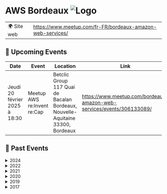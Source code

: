 # AWS Bordeaux ![Logo](https://example.com/logo-aws-bordeaux.png)

|                                |     |
| ------------------------------ | --- |
| 🌍 Site web                    | https://www.meetup.com/fr-FR/bordeaux-amazon-web-services/ |

<!-- EVENTS:START -->
## 📅 Upcoming Events

| Date | Event | Location | Link |
|------|--------|----------|------|
| Jeudi 20 février 2025 à 18:30 | Meetup AWS re:Invent re:Cap | Betclic Group 117 Quai de Bacalan Bordeaux, Nouvelle-Aquitaine 33300, Bordeaux | https://www.meetup.com/bordeaux-amazon-web-services/events/306133089/ |

## 📆 Past Events

<details>
<summary>2024</summary>

| Date | Event | Location | Link |
|------|--------|----------|------|
| Jeudi 14 novembre 2024 à 18:30 | Meetup AWS Bordeaux : Serverless, FinOps, et GenAI | Betclic Group 117 Quai de Bacalan Bordeaux, Nouvelle-Aquitaine 33300, Bordeaux | https://www.meetup.com/bordeaux-amazon-web-services/events/304288920/ |
</details>

<details>
<summary>2022</summary>

| Date | Event | Location | Link |
|------|--------|----------|------|
| Mercredi 11 mai 2022 à 19:00 | [Présentiel !] Meetup AWS Bordeaux #8 | 132 Rue Fondaudège, Bordeaux | https://www.meetup.com/bordeaux-amazon-web-services/events/285568376/ |
</details>

<details>
<summary>2021</summary>

| Date | Event | Location | Link |
|------|--------|----------|------|
| Lundi 13 décembre 2021 à 19:00 | Meetup AWS virtuel #12 - Migration | Online | https://www.meetup.com/bordeaux-amazon-web-services/events/282446411/ |
| Mardi 16 novembre 2021 à 19:00 | Meetup AWS virtuel #10 - IoT sur AWS | Online | https://www.meetup.com/bordeaux-amazon-web-services/events/281814921/ |
| Mercredi 15 septembre 2021 à 19:00 | Meetup AWS virtuel #10 - Data sur AWS | Online | https://www.meetup.com/bordeaux-amazon-web-services/events/280378703/ |
| Mardi 08 juin 2021 à 18:30 | Meetup virtuel AWS #9 - FinOps : Maitriser ses coûts dans le cloud | Online | https://www.meetup.com/bordeaux-amazon-web-services/events/278427584/ |
| Mercredi 19 mai 2021 à 18:30 | Meetup virtuel AWS #8 - La gestion de la scalabilité et des pics de charge | Online | https://www.meetup.com/bordeaux-amazon-web-services/events/278017587/ |
| Mercredi 31 mars 2021 à 18:00 | Meetup Special - Participez à une expérience d'apprentissage entre pairs | Online | https://www.meetup.com/bordeaux-amazon-web-services/events/277242569/ |
| Mardi 30 mars 2021 à 09:00 | AWS Community Day France | Online | https://www.meetup.com/bordeaux-amazon-web-services/events/277030683/ |
| Jeudi 28 janvier 2021 à 17:00 | AWS re:Invent 20 re:Cap - résumé des résumés pour les décideurs IT | Online | https://www.meetup.com/bordeaux-amazon-web-services/events/275581480/ |
| Mercredi 27 janvier 2021 à 17:00 | AWS re:Invent 20 re:Cap - Informatique industrielle & technologies émergentes | Online | https://www.meetup.com/bordeaux-amazon-web-services/events/275581471/ |
| Mardi 26 janvier 2021 à 17:00 | AWS re:Invent 20 re:Cap - pour les responsables de la sécurité | Online | https://www.meetup.com/bordeaux-amazon-web-services/events/275581452/ |
| Lundi 25 janvier 2021 à 17:00 | AWS re:Invent 20 re:Cap - pour les administrateurs/trices de systèmes | Online | https://www.meetup.com/bordeaux-amazon-web-services/events/275581450/ |
| Jeudi 21 janvier 2021 à 17:00 | AWS re:Invent 20 re:Cap - pour les développeurs / euses | Online | https://www.meetup.com/bordeaux-amazon-web-services/events/275581443/ |
| Mercredi 20 janvier 2021 à 17:00 | AWS re:Invent 20 re:Cap - pour les ingénieurs de données (AIML) | Online | https://www.meetup.com/bordeaux-amazon-web-services/events/275581433/ |
| Mardi 19 janvier 2021 à 17:00 | AWS re:Invent 20 re:Cap - pour les analystes de données | Online | https://www.meetup.com/bordeaux-amazon-web-services/events/275581425/ |
| Lundi 18 janvier 2021 à 17:00 | AWS re:Invent 20 re:Cap - pour les architectes IT | Online | https://www.meetup.com/bordeaux-amazon-web-services/events/275581417/ |
</details>

<details>
<summary>2020</summary>

| Date | Event | Location | Link |
|------|--------|----------|------|
| Jeudi 19 novembre 2020 à 18:30 | Meetup virtuel AWS #7 - Automatisation, orchestration et gouvernance sur AWS | Online | https://www.meetup.com/bordeaux-amazon-web-services/events/274511001/ |
| Mercredi 30 septembre 2020 à 18:30 | AWS Virtual Meetup #6 - AWS et les media-techs | Online | https://www.meetup.com/bordeaux-amazon-web-services/events/273428797/ |
| Jeudi 30 juillet 2020 à 18:00 | Live Coding with Bashar : Migration et transformation d'une app  | Online | https://www.meetup.com/bordeaux-amazon-web-services/events/wkzvrrybckbnc/ |
| Jeudi 23 juillet 2020 à 18:00 | Live Coding with Bashar : Migration et transformation d'une app  | Online | https://www.meetup.com/bordeaux-amazon-web-services/events/wkzvrrybckbfc/ |
| Jeudi 16 juillet 2020 à 18:00 | Live Coding with Bashar : Migration et transformation d'une app  | Online | https://www.meetup.com/bordeaux-amazon-web-services/events/wkzvrrybckbvb/ |
| Jeudi 09 juillet 2020 à 18:00 | Live Coding with Bashar : Migration et transformation d'une app  | Online | https://www.meetup.com/bordeaux-amazon-web-services/events/wkzvrrybckbmb/ |
| Jeudi 02 juillet 2020 à 18:00 | Live Coding with Bashar : Migration et transformation d'une app  | Online | https://www.meetup.com/bordeaux-amazon-web-services/events/wkzvrrybckbdb/ |
| Mercredi 01 juillet 2020 à 19:00 | AWS Virtual Meetup #5 - Chaos engineering | Online | https://www.meetup.com/bordeaux-amazon-web-services/events/271494821/ |
| Jeudi 25 juin 2020 à 18:00 | Live Coding with Bashar : Migration et transformation d'une app  | Online | https://www.meetup.com/bordeaux-amazon-web-services/events/wkzvrrybcjbhc/ |
| Jeudi 18 juin 2020 à 18:00 | Live Coding with Bashar : Migration et transformation d'une app  | Online | https://www.meetup.com/bordeaux-amazon-web-services/events/wkzvrrybcjbxb/ |
| Jeudi 11 juin 2020 à 18:00 | Live Coding with Bashar : Migration et transformation d'une app  | Online | https://www.meetup.com/bordeaux-amazon-web-services/events/wkzvrrybcjbpb/ |
| Jeudi 04 juin 2020 à 18:00 | Live Coding with Bashar : Migration et transformation d'une app  | Online | https://www.meetup.com/bordeaux-amazon-web-services/events/wkzvrrybcjbgb/ |
| Jeudi 28 mai 2020 à 18:00 | Live Coding with Bashar : Migration et transformation d'une app  | Online | https://www.meetup.com/bordeaux-amazon-web-services/events/wkzvrrybchblc/ |
| Jeudi 21 mai 2020 à 18:00 | Live Coding with Bashar : Migration et transformation d'une app  | Online | https://www.meetup.com/bordeaux-amazon-web-services/events/wkzvrrybchbcc/ |
| Jeudi 14 mai 2020 à 18:00 | Live Coding with Bashar : Migration et transformation d'une app  | Online | https://www.meetup.com/bordeaux-amazon-web-services/events/wkzvrrybchbsb/ |
| Jeudi 07 mai 2020 à 18:00 | Live Coding with Bashar : Migration et transformation d'une app  | Online | https://www.meetup.com/bordeaux-amazon-web-services/events/wkzvrrybchbkb/ |
| Jeudi 23 avril 2020 à 18:50 | Meetup virtuel AWS #2 - L'orchestration Kubernetes sur AWS | Online | https://www.meetup.com/bordeaux-amazon-web-services/events/270058143/ |
| Mercredi 25 mars 2020 à 18:50 | Meetup virtuel AWS #1 - AWS dans l'univers du Gaming | Online | https://www.meetup.com/bordeaux-amazon-web-services/events/269643080/ |
| Jeudi 06 février 2020 à 19:00 | Meetup AWS Bordeaux #7 - @Betclic - Résilience & sécurité sur AWS | 117 Quai de Bacalan, Bordeaux | https://www.meetup.com/bordeaux-amazon-web-services/events/267721451/ |
</details>

<details>
<summary>2019</summary>

| Date | Event | Location | Link |
|------|--------|----------|------|
| Jeudi 19 décembre 2019 à 19:00 | Meetup AWS Bordeaux #6 - re:Invent 2019 re:Cap | 16 Rue Théodore Blanc, Bruges | https://www.meetup.com/bordeaux-amazon-web-services/events/265659080/ |
| Jeudi 17 octobre 2019 à 19:00 | Meetup AWS Bordeaux #5 - Architectures modernes & Serverless | 132 Rue Fondaudège, Bordeaux | https://www.meetup.com/bordeaux-amazon-web-services/events/265467974/ |
| Jeudi 13 juin 2019 à 19:00 | Meetup AWS Bordeaux #4 - Retours d'expériences AT Internet & Betclic | 16 Rue Théodore Blanc, Bruges | https://www.meetup.com/bordeaux-amazon-web-services/events/261322618/ |
| Jeudi 09 mai 2019 à 19:30 | Meetup AWS Bordeaux #3 - Les piliers de l'observabilité appliqués au Serverless | 132 Rue Fondaudège, Bordeaux | https://www.meetup.com/bordeaux-amazon-web-services/events/260941625/ |
| Jeudi 07 février 2019 à 19:30 | Meetup AWS Bordeaux #2 - Implémenter une Skill Alexa en serverless avec AWS | 1 107 Cours Balguerie Stuttenberg, Bordeaux | https://www.meetup.com/bordeaux-amazon-web-services/events/258187943/ |
</details>

<details>
<summary>2017</summary>

| Date | Event | Location | Link |
|------|--------|----------|------|
| Mercredi 07 juin 2017 à 19:00 | Meetup AWS Bordeaux #1 | 85 Avenue John Fitzgerald Kennedy, Merignac | https://www.meetup.com/bordeaux-amazon-web-services/events/229864331/ |
</details>
<!-- EVENTS:END -->